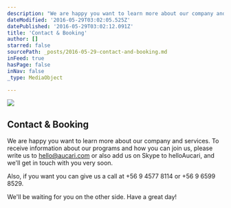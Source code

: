 ```yaml
---
description: "We are happy you want to learn more about our company and services. To receive information about our programs and how you can join us, please write us to hello@aucari.com or also add us on Skype to helloAucari, and we'll get in touch with you very soon."
dateModified: '2016-05-29T03:02:05.525Z'
datePublished: '2016-05-29T03:02:12.091Z'
title: 'Contact & Booking'
author: []
starred: false
sourcePath: _posts/2016-05-29-contact-and-booking.md
inFeed: true
hasPage: false
inNav: false
_type: MediaObject

---
```

<article style=""><img src="https://the-grid-user-content.s3-us-west-2.amazonaws.com/8878cdc8-8d79-42d1-be80-dee2171ae61e.jpg" /><h1>Contact &amp; Booking</h1></article>

We are happy you want to learn more about our company and services. To receive information about our programs and how you can join us, please write us to hello@aucari.com or also add us on Skype to helloAucari, and we'll get in touch with you very soon.

Also, if you want you can give us a call at +56 9 4577 8114 or +56 9 6599 8529\.

We'll be waiting for you on the other side. Have a great day!